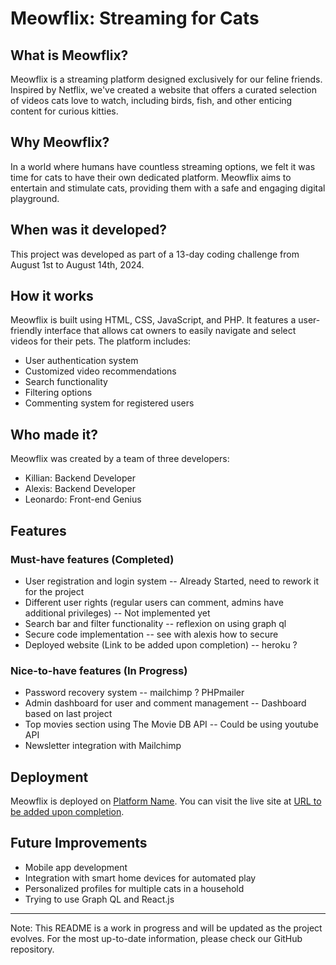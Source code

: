 
# Meowflix: Streaming for Cats

## What is Meowflix?

Meowflix is a streaming platform designed exclusively for our feline friends. Inspired by Netflix, we've created a website that offers a curated selection of videos cats love to watch, including birds, fish, and other enticing content for curious kitties.

## Why Meowflix?

In a world where humans have countless streaming options, we felt it was time for cats to have their own dedicated platform. Meowflix aims to entertain and stimulate cats, providing them with a safe and engaging digital playground.

## When was it developed?

This project was developed as part of a 13-day coding challenge from August 1st to August 14th, 2024.

## How it works

Meowflix is built using HTML, CSS, JavaScript, and PHP. It features a user-friendly interface that allows cat owners to easily navigate and select videos for their pets. The platform includes:

- User authentication system 
- Customized video recommendations 
- Search functionality
- Filtering options
- Commenting system for registered users

## Who made it?

Meowflix was created by a team of three developers:

- Killian: Backend Developer
- Alexis: Backend Developer
- Leonardo: Front-end Genius

## Features

### Must-have features (Completed)
- User registration and login system -- Already Started, need to rework it for the project
- Different user rights (regular users can comment, admins have additional privileges) -- Not implemented yet
- Search bar and filter functionality -- reflexion on using graph ql
- Secure code implementation -- see with alexis how to secure 
- Deployed website (Link to be added upon completion) -- heroku ? 

### Nice-to-have features (In Progress)
- Password recovery system -- mailchimp ? PHPmailer
- Admin dashboard for user and comment management -- Dashboard based on last project
- Top movies section using The Movie DB API -- Could be using youtube API 
- Newsletter integration with Mailchimp 


## Deployment

Meowflix is deployed on [Platform Name](url). You can visit the live site at [URL to be added upon completion](url).

## Future Improvements

- Mobile app development
- Integration with smart home devices for automated play
- Personalized profiles for multiple cats in a household
- Trying to use Graph QL and React.js


---

Note: This README is a work in progress and will be updated as the project evolves. For the most up-to-date information, please check our GitHub repository.
